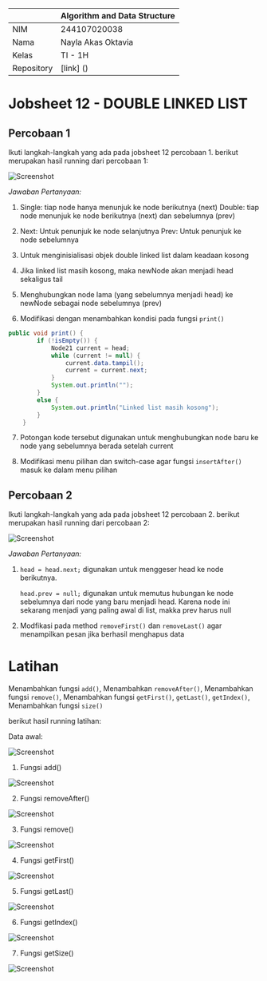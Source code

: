 |  | Algorithm and Data Structure |
|--|--|
| NIM |  244107020038|
| Nama |  Nayla Akas Oktavia|
| Kelas | TI - 1H |
| Repository | [link] () |

# Jobsheet 12 - DOUBLE LINKED LIST
## Percobaan 1

Ikuti langkah-langkah yang ada pada jobsheet 12 percobaan 1. 
berikut merupakan hasil running dari percobaan 1:

![Screenshot](output/p1.png)

*Jawaban Pertanyaan:* 

1.  Single: tiap node hanya menunjuk ke node berikutnya (next)
    Double: tiap node menunjuk ke node berikutnya (next) dan sebelumnya (prev)

2.  Next: Untuk penunjuk ke node selanjutnya
    Prev: Untuk penunjuk ke node sebelumnya

3. Untuk menginisialisasi objek double linked list dalam keadaan kosong

4. Jika linked list masih kosong, maka newNode akan menjadi head sekaligus tail

5. Menghubungkan node lama (yang sebelumnya menjadi head) ke newNode sebagai node sebelumnya (prev)

6. Modifikasi dengan menambahkan kondisi pada fungsi ```print()```
```java
public void print() {
        if (!isEmpty()) {
            Node21 current = head;
            while (current != null) {
                current.data.tampil();
                current = current.next;
            }
            System.out.println("");
        }
        else {
            System.out.println("Linked list masih kosong");
        }
    }
```

7. Potongan kode tersebut digunakan untuk menghubungkan node baru ke node yang sebelumnya berada setelah current

8. Modifikasi menu pilihan dan switch-case agar fungsi ```insertAfter()``` masuk ke dalam menu pilihan

## Percobaan 2

Ikuti langkah-langkah yang ada pada jobsheet 12 percobaan 2.
berikut merupakan hasil running dari percobaan 2:

![Screenshot](output/p2.png)

*Jawaban Pertanyaan:*

1. ```head = head.next;``` digunakan untuk menggeser head ke node berikutnya. 

    ```head.prev = null;``` digunakan untuk memutus hubungan ke node sebelumnya dari node yang baru menjadi head. Karena node ini sekarang menjadi yang paling awal di list, makka prev harus null

2. Modfikasi pada method ```removeFirst()``` dan ```removeLast()``` agar menampilkan pesan jika berhasil menghapus data

# Latihan

Menambahkan  fungsi ```add()```, Menambahkan ```removeAfter()```, Menambahkan fungsi ```remove()```, Menambahkan fungsi ```getFirst()```, ```getLast()```, ```getIndex()```, Menambahkan fungsi ```size()```

berikut hasil running latihan:

Data awal:

![Screenshot](output/data.png)

1. Fungsi add()

![Screenshot](output/add.png)

2. Fungsi removeAfter()

![Screenshot](output/removeafter.png)

3. Fungsi remove() 

![Screenshot](output/remove.png)

4. Fungsi getFirst()

![Screenshot](output/first.png)

5. Fungsi getLast()

![Screenshot](output/last.png)

6. Fungsi getIndex()

![Screenshot](output/index.png)

7. Fungsi getSize()

![Screenshot](output/jmldata.png)



